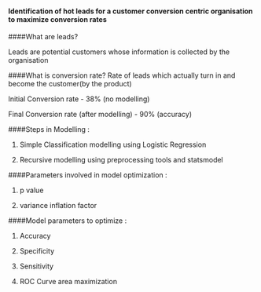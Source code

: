 #### Identification of hot leads for a customer conversion centric organisation to maximize conversion rates

####What are leads?

Leads are potential customers whose information is collected by the organisation

####What is conversion rate?
Rate of leads which actually turn in and become the customer(by the product)

Initial Conversion rate - 38% (no modelling)

Final Conversion rate (after modelling) - 90% (accuracy)

####Steps in Modelling :

1) Simple Classification modelling using Logistic Regression

2) Recursive modelling using preprocessing tools and statsmodel

####Parameters involved in model optimization :

1) p value

2) variance inflation factor

####Model parameters to optimize :

1) Accuracy

2) Specificity

3) Sensitivity

4) ROC Curve area maximization


